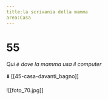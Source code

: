 ```yaml
---
title:la scrivania della mamma
area:Casa
---
```

# 55
_Qui è dove la mamma usa il computer_

⬇️ [[45-casa-davanti_bagno]]

![[foto_70.jpg]]